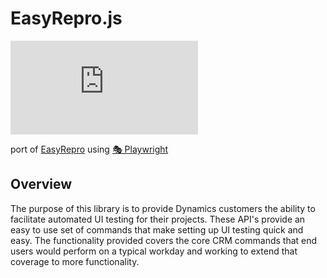 # EasyRepro.js

![badge](https://action-badges.now.sh/Meir017/EasyRepro.js)

port of [EasyRepro](https://github.com/microsoft/EasyRepro/) using [🎭 Playwright](https://github.com/microsoft/playwright)

## Overview

The purpose of this library is to provide Dynamics customers the ability to facilitate automated UI testing for their projects. These API's provide an easy to use set of commands that make setting up UI testing quick and easy. The functionality provided covers the core CRM commands that end users would perform on a typical workday and working to extend that coverage to more functionality.
